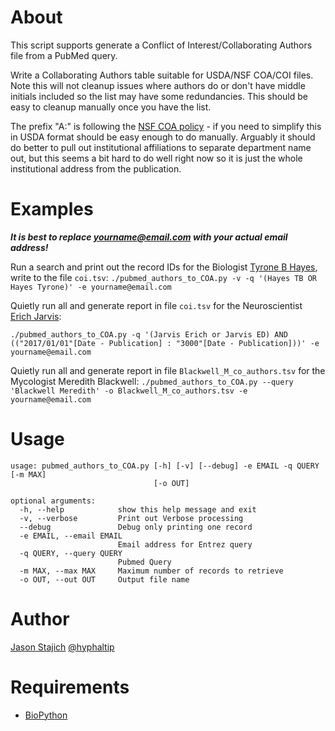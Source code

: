 # About
This script supports generate a Conflict of Interest/Collaborating Authors file from a PubMed query.

Write a Collaborating Authors table suitable for USDA/NSF COA/COI files. Note this will not cleanup issues where authors do or don't have middle initials included so the list may have some redundancies. This should be easy to cleanup manually once you have the list.

The prefix "A:" is following the [NSF COA policy](https://nsf.gov/bfa/dias/policy/coa.jsp) - if you need to simplify this in USDA format should be easy enough to do manually.  Arguably it should do better to pull out institutional affiliations to separate department name out, but this seems a bit hard to do well right now so it is just the whole institutional address from the publication.

Examples
=====
__*It is best to replace yourname@email.com with your actual email address!*__

Run a  search and print out the record IDs for the Biologist [Tyrone B Hayes](http://ib.berkeley.edu/people/faculty/hayest), write to the file `coi.tsv`:
`./pubmed_authors_to_COA.py -v -q '(Hayes TB OR Hayes Tyrone)' -e yourname@email.com`

Quietly run all and generate report in file `coi.tsv` for the Neuroscientist [Erich Jarvis](https://jarvislab.net/):

```./pubmed_authors_to_COA.py -q '(Jarvis Erich or Jarvis ED) AND (("2017/01/01"[Date - Publication] : "3000"[Date - Publication]))' -e yourname@email.com```

Quietly run all and generate report in file `Blackwell_M_co_authors.tsv` for the Mycologist Meredith Blackwell:
```./pubmed_authors_to_COA.py --query 'Blackwell Meredith' -o Blackwell_M_co_authors.tsv -e yourname@email.com```

Usage
=====
```
usage: pubmed_authors_to_COA.py [-h] [-v] [--debug] -e EMAIL -q QUERY [-m MAX]
                                [-o OUT]

optional arguments:
  -h, --help            show this help message and exit
  -v, --verbose         Print out Verbose processing
  --debug               Debug only printing one record
  -e EMAIL, --email EMAIL
                        Email address for Entrez query
  -q QUERY, --query QUERY
                        Pubmed Query
  -m MAX, --max MAX     Maximum number of records to retrieve
  -o OUT, --out OUT     Output file name
  ```
  
  Author
  =====
  [Jason Stajich](http://lab.stajich.org) [@hyphaltip](https://github.com/hyphaltip)
  
  Requirements
  ============
  * [BioPython](https://biopython.org/)
